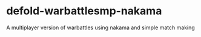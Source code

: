 # defold-warbattlesmp-nakama
A multiplayer version of warbattles using nakama and simple match making
